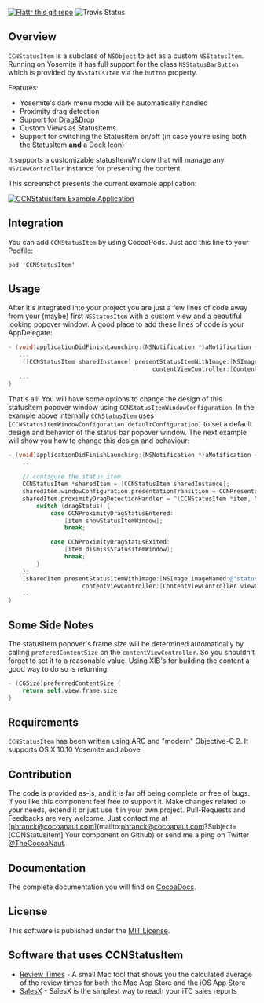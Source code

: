 [![Flattr this git repo](http://api.flattr.com/button/flattr-badge-large.png)](https://flattr.com/submit/auto?user_id=phranck&url=https://github.com/phranck/CCNStatusItem&title=CCNStatusItem&tags=github&category=software)
![Travis Status](https://travis-ci.org/phranck/CCNStatusItem.png?branch=master)


## Overview

`CCNStatusItem` is a subclass of `NSObject` to act as a custom `NSStatusItem`. Running on Yosemite it has full support for the class `NSStatusBarButton` which is provided by `NSStatusItem` via the `button` property.

Features:
* Yosemite's dark menu mode will be automatically handled
* Proximity drag detection
* Support for Drag&Drop
* Custom Views as StatusItems
* Support for switching the StatusItem on/off (in case you're using both the StatusItem **and** a Dock Icon)

It supports a customizable statusItemWindow that will manage any `NSViewController` instance for presenting the content.

This screenshot presents the current example application:

[![CCNStatusItem Example Application](http://share.gifyoutube.com/vpkXD9.gif
)](https://youtu.be/yejBocG9bMc)

## Integration

You can add `CCNStatusItem` by using CocoaPods. Just add this line to your Podfile:

```
pod 'CCNStatusItem'
```


## Usage

After it's integrated into your project you are just a few lines of code away from your (maybe) first `NSStatusItem` with a custom view and a beautiful looking popover window. A good place to add these lines of code is your AppDelegate:

```Objective-C
- (void)applicationDidFinishLaunching:(NSNotification *)aNotification {
   ...
    [[CCNStatusItem sharedInstance] presentStatusItemWithImage:[NSImage imageNamed:@"statusbar-icon"]
                                         contentViewController:[ContentViewController viewController]];
   ...
}
```

That's all! You will have some options to change the design of this statusItem popover window using `CCNStatusItemWindowConfiguration`. In the example above internally `CCNStatusItem` uses `[CCNStatusItemWindowConfiguration defaultConfiguration]` to set a default design and behavior of the status bar popover window. The next example will show you how to change this design and behaviour:

```Objective-C
- (void)applicationDidFinishLaunching:(NSNotification *)aNotification {
    ...
    
    // configure the status item
    CCNStatusItem *sharedItem = [CCNStatusItem sharedInstance];
    sharedItem.windowConfiguration.presentationTransition = CCNPresentationTransitionSlideAndFade;
    sharedItem.proximityDragDetectionHandler = ^(CCNStatusItem *item, NSPoint eventLocation, CCNStatusItemProximityDragStatus dragStatus) {
        switch (dragStatus) {
            case CCNProximityDragStatusEntered:
                [item showStatusItemWindow];
                break;

            case CCNProximityDragStatusExited:
                [item dismissStatusItemWindow];
                break;
        }
    };
    [sharedItem presentStatusItemWithImage:[NSImage imageNamed:@"statusbar-icon"]
                     contentViewController:[ContentViewController viewController]];
    ...
}
```


## Some Side Notes

The statusItem popover's frame size will be determined automatically by calling `preferedContentSize` on the `contentViewController`. So you shouldn't forget to set it to a reasonable value. Using XIB's for building the content a good way to do so is returning:

```Objective-C
- (CGSize)preferredContentSize {
    return self.view.frame.size;
}

```


## Requirements

`CCNStatusItem` has been written using ARC and "modern" Objective-C 2. It supports OS X 10.10 Yosemite and above.


## Contribution

The code is provided as-is, and it is far off being complete or free of bugs. If you like this component feel free to support it. Make changes related to your needs, extend it or just use it in your own project. Pull-Requests and Feedbacks are very welcome. Just contact me at [phranck@cocoanaut.com](mailto:phranck@cocoanaut.com?Subject=[CCNStatusItem] Your component on Github) or send me a ping on Twitter [@TheCocoaNaut](http://twitter.com/TheCocoaNaut). 


## Documentation
The complete documentation you will find on [CocoaDocs](http://cocoadocs.org/docsets/CCNStatusItem/).


## License
This software is published under the [MIT License](http://cocoanaut.mit-license.org).


## Software that uses CCNStatusItem

* [Review Times](http://reviewtimes.cocoanaut.com) - A small Mac tool that shows you the calculated average of the review times for both the Mac App Store and the iOS App Store
* [SalesX](http://salesx.in) - SalesX is the simplest way to reach your iTC sales reports
